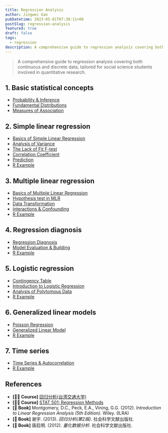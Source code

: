 ```yaml
---
title: Regression Analysis
author: Jingwei Gao
pubDatetime: 2023-05-01T07:30:11+08
postSlug: regression-analysis
featured: true
draft: false
tags:
  - regression
description: A comprehensive guide to regression analysis covering both continuous and discrete data, tailored for social science students involved in quantitative research.
---
```


> A comprehensive guide to regression analysis covering both continuous and discrete data, tailored for social science students involved in quantitative research.

## 1. Basic statistical concepts

- [Probability & Inference](https://cranegao.notion.site/Probability-Inference-4d5c2008484946e5b3f42baf64f79a9a)
- [Fundamental Distributions](https://cranegao.notion.site/Fundamental-Distributions-f053da25ce6c486ca343e4707424ed09)
- [Measures of Association](https://cranegao.notion.site/Measures-of-Association-4a047f237ba647799019fb4d7fdde8e2)

## 2. Simple linear regression

- [Basics of Simple Linear Regression](https://cranegao.notion.site/Basics-of-simple-linear-regression-4d81180105f548269c5c59d41a707954)
- [Analysis of Variance](https://cranegao.notion.site/Analysis-of-variance-b3015cc5e1774888986709c1ff3657ab)
- [The Lack of Fit F-test](https://cranegao.notion.site/The-lack-of-fit-F-test-b12985b2f3d14f01984436241bd90b43)
- [Correlation Coefficient](https://cranegao.notion.site/Correlation-coefficient-00651419fef04e7ebe5a6dd10972e960)
- [Prediction](https://cranegao.notion.site/Prediction-7ea7d99ffbf14b40b83cb9c2018e5922)
- [R Example](https://cranegao.notion.site/R-example-f7c0e80d5d784ea5ae68271bdd1061b9)

## 3. Multiple linear regression

- [Basics of Multiple Linear Regression](https://cranegao.notion.site/Basics-of-multiple-linear-regression-7a656f28c0934a23a357ffa3d7267558)
- [Hypothesis test in MLR](https://cranegao.notion.site/Hypothesis-test-in-MLR-d3ce17c1e3e743698d40ea551a64e6ab)
- [Data Transformation](https://cranegao.notion.site/Data-transformation-8ca4db88b209456a8a4c3b0f16e7a29a)
- [Interactions & Confounding](https://cranegao.notion.site/Interactions-confounding-7089e695e5c042549f5a110d551386b2)
- [R Example](https://cranegao.notion.site/R-example-21bbefd8722e47678ea92ff8428881fc)

## 4. Regression diagnosis

- [Regression Diagnosis](https://cranegao.notion.site/Regression-diagnosis-44087af73ea642e8bcb20a06b3410b34)
- [Model Evaluation & Building](https://cranegao.notion.site/Model-evaluation-building-995c852686814220be1cb49d8d57273d)
- [R Example](https://cranegao.notion.site/R-example-b75c9193197b4e0d9278d08edfbf2d85)

## 5. Logistic regression

- [Contingency Table](https://cranegao.notion.site/Contingency-table-e094a3ad1fb445479f5c29b7512d712c)
- [Introduction to Logistic Regression](https://cranegao.notion.site/Introduction-to-logistic-regression-5b26d339c4e04f20a863145247179c58)
- [Analysis of Polytomous Data](https://cranegao.notion.site/Analysis-of-polytomous-data-7a652f25df6b4a2799b4b8b663006fdf)
- [R Example](https://cranegao.notion.site/R-example-1567248a973040e9aaf1bf1d6b9c523d)

## 6. Generalized linear models

- [Poisson Regression](https://cranegao.notion.site/Poisson-regression-ac7e1aec6eda4c278efce6f6c1654997)
- [Generalized Linear Model](https://cranegao.notion.site/Generalized-linear-model-1678048948a243ae803924b5b9e476ee)
- [R Example](https://cranegao.notion.site/R-example-204e02b1c55f4cc5bef566d6bc2103bb)

## 7. Time series

- [Time Series & Autocorrelation](https://cranegao.notion.site/Time-Series-Autocorrelation-02f3af4a31834aa7ab57fe6a6b4e10dc)
- [R Example](https://cranegao.notion.site/R-example-173ec26c31fc4833a754905af398c277)

## References

- **[👩‍🏫 Course]** [回归分析(台湾交通大学)](https://ocw.nctu.edu.tw/course_detail.php?bgid=1&gid=4&nid=528)
- **[👩‍🏫 Course]** [STAT 501: Regression Methods](https://online.stat.psu.edu/stat501/)
- **[📖 Book]** Montgomery, D.C., Peck, E.A., Vining, G.G. (2012). _Introduction to Linear Regression Analysis (5th Edition)_. Wiley. (ILRA)
- **[📖 Book]** 谢宇. (2013). *回归分析(第2版)*. 社会科学文献出版社.
- **[📖 Book]** 唐启明. (2012). *量化数据分析*. 社会科学文献出版社.
